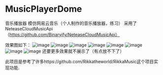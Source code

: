 # MusicPlayerDome
音乐播放器
模仿网易云音乐（个人制作的音乐播放器，练习）
采用了NeteaseCloudMusicApi（https://github.com/Binaryify/NeteaseCloudMusicApi）

效果图如下：
![image](https://github.com/brokes6/MusicPlayerDome/blob/master/app/src/main/res/DomePicture/%E4%B8%BB%E9%A1%B5.png)
![image](https://github.com/brokes6/MusicPlayerDome/blob/master/app/src/main/res/DomePicture/%E4%BA%91%E6%9D%91%E9%A1%B5%E9%9D%A2.png)
![image](https://github.com/brokes6/MusicPlayerDome/blob/master/app/src/main/res/DomePicture/%E6%90%9C%E7%B4%A2.png)
![image](https://github.com/brokes6/MusicPlayerDome/blob/master/app/src/main/res/DomePicture/%E6%92%AD%E6%94%BE%E7%95%8C%E9%9D%A2.png)
![image](https://github.com/brokes6/MusicPlayerDome/blob/master/app/src/main/res/DomePicture/%E6%AD%8C%E5%8D%95%E8%AF%84%E8%AE%BA.png)
![image](https://github.com/brokes6/MusicPlayerDome/blob/master/app/src/main/res/DomePicture/%E6%AD%8C%E5%8D%95%E8%AF%A6%E6%83%85%E9%A1%B5%E9%9D%A2.png)
![image](https://github.com/brokes6/MusicPlayerDome/blob/master/app/src/main/res/DomePicture/%E6%AD%8C%E5%8D%95%E9%A1%B5%E9%9D%A2.png)
![image](https://github.com/brokes6/MusicPlayerDome/blob/master/app/src/main/res/DomePicture/%E6%AD%8C%E8%AF%8D%E7%95%8C%E9%9D%A2.png)
还要更多效果就不展示了（有点放不下了）

此项目是参考了许多https://github.com/Rikkatheworld/RikkaMusic这个项目实现功能.
